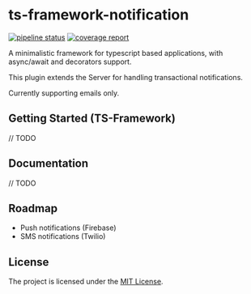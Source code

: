 ts-framework-notification
=========================

[![pipeline status](https://gitlab.devnup.com/npm/ts-framework-notification/badges/master/pipeline.svg)](https://gitlab.devnup.com/npm/ts-framework-notification/commits/master)
[![coverage report](https://gitlab.devnup.com/npm/ts-framework-notification/badges/master/coverage.svg)](https://gitlab.devnup.com/npm/ts-framework-notification/commits/master)

A minimalistic framework for typescript based applications, with async/await and decorators support.

This plugin extends the Server for handling transactional notifications. 

Currently supporting emails only.

## Getting Started (TS-Framework)
// TODO

## Documentation

// TODO

## Roadmap

- Push notifications (Firebase)
- SMS notifications (Twilio)

## License

The project is licensed under the [MIT License](./LICENSE.md).
